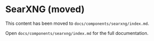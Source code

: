 # SearXNG (moved)

This content has been moved to `docs/components/searxng/index.md`.

Open `docs/components/searxng/index.md` for the full documentation.
